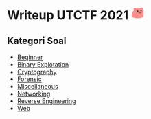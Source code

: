 # Writeup UTCTF 2021 <img src="https://raw.githubusercontent.com/Herwindams24/writeup/main/images/CatDance.gif" width="30px">

## Kategori Soal
- <a href="https://github.com/Herwindams24/writeup/tree/main/UTCTF/Beginner">Beginner</a>
- <a href="#">Binary Explotation</a>
- <a href="#">Cryptography</a>
- <a href="#">Forensic</a>
- <a href="https://github.com/Herwindams24/writeup/tree/main/UTCTF/Miscellaneous">Miscellaneous</a>
- <a href="#">Networking</a>
- <a href="#">Reverse Engineering</a>
- <a href="#">Web</a>

